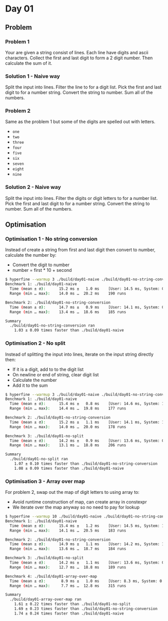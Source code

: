 # Day 01

## Problem

### Problem 1

Your are given a string consist of lines.
Each line have digits and ascii characters.
Collect the first and last digit to form a 2 digit number.
Then calculate the sum of it.

### Solution 1 - Naive way

Split the input into lines.
Filter the line to for a digit list.
Pick the first and last digit to for a number string.
Convert the string to number.
Sum all of the numbers.

### Problem 2

Same as the problem 1 but some of the digits are spelled out with letters.
- `one`
- `two`
- `three`
- `four`
- `five`
- `six`
- `seven`
- `eight`
- `nine`

### Solution 2 - Naive way

Split the input into lines.
Filter the digits or digit letters to for a number list.
Pick the first and last digit to for a number string.
Convert the string to number.
Sum all of the numbers.

## Optimisation

### Optimisation 1 - No string conversion

Instead of create a string from first and last digit then convert to number, calculate the number by:
- Convert the digit to number
- number = first * 10 + second

```bash
$ hyperfine --warmup 3 ./build/day01-naive ./build/day01-no-string-conversion
Benchmark 1: ./build/day01-naive
  Time (mean ± σ):      15.2 ms ±   1.0 ms    [User: 14.5 ms, System: 0.9 ms]
  Range (min … max):    14.0 ms …  20.2 ms    190 runs

Benchmark 2: ./build/day01-no-string-conversion
  Time (mean ± σ):      14.7 ms ±   0.9 ms    [User: 14.1 ms, System: 0.9 ms]
  Range (min … max):    13.4 ms …  18.6 ms    185 runs

Summary
  ./build/day01-no-string-conversion ran
    1.03 ± 0.09 times faster than ./build/day01-naive
```

### Optimisation 2 - No split

Instead of splitting the input into lines, iterate on the input string directly then:
- If it is a digit, add to to the digit list
- On newline or end of string, clear digit list
- Calculate the number
- Add it to the sum

```bash
$ hyperfine --warmup 3 ./build/day01-naive ./build/day01-no-string-conversion ./build/day01-no-split
Benchmark 1: ./build/day01-naive
  Time (mean ± σ):      15.4 ms ±   0.8 ms    [User: 14.6 ms, System: 1.0 ms]
  Range (min … max):    14.4 ms …  19.8 ms    177 runs

Benchmark 2: ./build/day01-no-string-conversion
  Time (mean ± σ):      15.2 ms ±   1.1 ms    [User: 14.1 ms, System: 1.3 ms]
  Range (min … max):    14.0 ms …  20.0 ms    178 runs

Benchmark 3: ./build/day01-no-split
  Time (mean ± σ):      14.2 ms ±   0.9 ms    [User: 13.6 ms, System: 0.9 ms]
  Range (min … max):    13.1 ms …  18.8 ms    206 runs

Summary
  ./build/day01-no-split ran
    1.07 ± 0.10 times faster than ./build/day01-no-string-conversion
    1.08 ± 0.09 times faster than ./build/day01-naive
```

### Optimisation 3 - Array over map

For problem 2, swap out the map of digit letters to using array to:
- Avoid runtime construction of map, can create array in constexpr
- We iterate over the map anyway so no need to pay for lookup

```bash
$ hyperfine --warmup 10 ./build/day01-naive ./build/day01-no-string-conversion ./build/day01-no-split ./build/day01-array-over-map
Benchmark 1: ./build/day01-naive
  Time (mean ± σ):      15.4 ms ±   1.2 ms    [User: 14.5 ms, System: 1.1 ms]
  Range (min … max):    14.1 ms …  20.5 ms    183 runs

Benchmark 2: ./build/day01-no-string-conversion
  Time (mean ± σ):      14.9 ms ±   1.1 ms    [User: 14.2 ms, System: 1.0 ms]
  Range (min … max):    13.6 ms …  18.7 ms    184 runs

Benchmark 3: ./build/day01-no-split
  Time (mean ± σ):      14.2 ms ±   1.1 ms    [User: 13.6 ms, System: 0.9 ms]
  Range (min … max):    12.7 ms …  18.8 ms    189 runs

Benchmark 4: ./build/day01-array-over-map
  Time (mean ± σ):       8.9 ms ±   1.0 ms    [User: 8.3 ms, System: 0.8 ms]
  Range (min … max):     7.7 ms …  12.8 ms    315 runs

Summary
  ./build/day01-array-over-map ran
    1.61 ± 0.22 times faster than ./build/day01-no-split
    1.69 ± 0.23 times faster than ./build/day01-no-string-conversion
    1.74 ± 0.24 times faster than ./build/day01-naive
```
